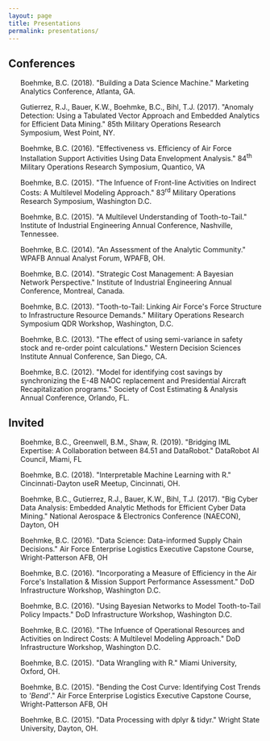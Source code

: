 ```yaml
---
layout: page
title: Presentations
permalink: presentations/
---
```



<h2>Conferences</h2>
<ul>
<p>
Boehmke, B.C. (2018). "Building a Data Science Machine." Marketing Analytics Conference, Atlanta, GA.
</p>
<p>
Gutierrez, R.J., Bauer, K.W., Boehmke, B.C., Bihl, T.J. (2017). "Anomaly Detection: Using a Tabulated Vector Approach and Embedded Analytics for Efficient Data Mining." 85th Military Operations Research Symposium, West Point, NY. &nbsp; <a href="https://www.dropbox.com/s/9hfsztt89rnfe04/Gutierrez%20MORS%20Slides%20-%20VBA%20%281%29.PPTM?dl=1" style="color:black;"><i class="fa fa-external-link-square" aria-hidden="true" style="font-size:1em"></i></a>
</p>
<p>
Boehmke, B.C. (2016). "Effectiveness vs. Efficiency of Air Force Installation Support Activities Using Data Envelopment Analysis." 84<sup>th</sup> Military Operations Research Symposium, Quantico, VA &nbsp; <a href="https://www.dropbox.com/s/3dlwmgvxmxe1ndg/Workshop_Presentation.pdf?dl=0" style="color:black;"><i class="fa fa-external-link-square" aria-hidden="true" style="font-size:1em"></i></a>
</p>
<p>
Boehmke, B.C. (2015). "The Infuence of Front-line Activities on Indirect Costs: A Multilevel Modeling Approach." 83<sup>rd</sup> Military Operations Research Symposium, Washington D.C. &nbsp; <a href="https://www.dropbox.com/s/mkz8yn3qlni12ht/MORS_Presentation.pdf?dl=0" style="color:black;"><i class="fa fa-external-link-square" aria-hidden="true" style="font-size:1em"></i></a>
</p>
<p>
Boehmke, B.C. (2015). "A Multilevel Understanding of Tooth-to-Tail." Institute of Industrial Engineering Annual Conference, Nashville, Tennessee. &nbsp; <a href="https://www.dropbox.com/s/l7h76n61cobudf0/Multilevel.pdf?dl=0" style="color:black;"><i class="fa fa-external-link-square" aria-hidden="true" style="font-size:1em"></i></a>
</p>
<p>
Boehmke, B.C. (2014). "An Assessment of the Analytic Community." WPAFB Annual Analyst Forum, WPAFB, OH.
</p>
<p>
Boehmke, B.C. (2014). "Strategic Cost Management: A Bayesian Network Perspective." Institute of Industrial Engineering Annual Conference, Montreal, Canada.
</p>
<p>
Boehmke, B.C. (2013). "Tooth-to-Tail: Linking Air Force's Force Structure to Infrastructure Resource Demands." Military Operations Research Symposium QDR Workshop, Washington, D.C.
</p>
<p>
Boehmke, B.C. (2013). "The effect of using semi-variance in safety stock and re-order point calculations." Western Decision Sciences Institute Annual Conference, San Diego, CA.
</p>
<p>
Boehmke, B.C. (2012). "Model for identifying cost savings by synchronizing the E-4B NAOC replacement and Presidential Aircraft Recapitalization programs." Society of Cost Estimating & Analysis Annual Conference, Orlando, FL.
</p>
</ul>

<h2>Invited</h2>
<ul>
 <p>
Boehmke, B.C., Greenwell, B.M., Shaw, R. (2019). "Bridging IML Expertise: A Collaboration between 84.51 and DataRobot." DataRobot AI Council, Miami, FL 
</p>
<p>
Boehmke, B.C. (2018). "Interpretable Machine Learning with R." Cincinnati-Dayton useR Meetup, Cincinnati, OH. &nbsp; <a href="https://github.com/bradleyboehmke/CinDay-RUG-IML-2018" style="color:black;"><i class="fa fa-external-link-square" aria-hidden="true" style="font-size:1em"></i></a> 
</p>
<p>
Boehmke, B.C., Gutierrez, R.J., Bauer, K.W., Bihl, T.J. (2017). "Big Cyber Data Analysis: Embedded Analytic Methods for Efficient Cyber Data Mining." National Aerospace & Electronics Conference (NAECON), Dayton, OH 
</p>
<p>
Boehmke, B.C. (2016). "Data Science: Data-informed Supply Chain Decisions." Air Force Enterprise Logistics Executive Capstone Course, Wright-Patterson AFB, OH &nbsp; <a href="https://github.com/bradleyboehmke/AFIT-Executive-Capstone-2016-Presentation" style="color:black;"><i class="fa fa-external-link-square" aria-hidden="true" style="font-size:1em"></i></a>
</p>
<p>
Boehmke, B.C. (2016). "Incorporating a Measure of Efficiency in the Air Force's Installation & Mission Support Performance Assessment." DoD Infrastructure Workshop, Washington D.C. &nbsp; <a href="https://www.researchgate.net/publication/293683620_Effectiveness_vs_Efficiency_Measuring_US_Air_Force_Installation_Support_Activities_via_Data_Envelopment_Analysis" style="color:black;"><i class="fa fa-external-link-square" aria-hidden="true" style="font-size:1em"></i></a>
</p>
<p>
Boehmke, B.C. (2016). "Using Bayesian Networks to Model Tooth-to-Tail Policy Impacts." DoD Infrastructure Workshop, Washington D.C. &nbsp; <a href="https://www.researchgate.net/publication/301293479_Bayesian_network_Presentation" style="color:black;"><i class="fa fa-external-link-square" aria-hidden="true" style="font-size:1em"></i></a>
</p>
<p>
Boehmke, B.C. (2016). "The Infuence of Operational Resources and Activities on Indirect Costs: A Multilevel Modeling Approach." DoD Infrastructure Workshop, Washington D.C. &nbsp; <a href="https://www.researchgate.net/publication/295678024_The_influence_of_operational_resources_and_activities_on_indirect_personnel_costs_A_multilevel_modeling_approach#share" style="color:black;"><i class="fa fa-external-link-square" aria-hidden="true" style="font-size:1em"></i></a>
</p>
<p>
Boehmke, B.C. (2015). "Data Wrangling with R." Miami University, Oxford, OH. &nbsp; <a href="http://bradleyboehmke.github.io//2015/10/data-wrangling-presentation.html" style="color:black;"><i class="fa fa-external-link-square" aria-hidden="true" style="font-size:1em"></i></a>
</p>
<p>
Boehmke, B.C. (2015). "Bending the Cost Curve: Identifying Cost Trends to <em>'Bend'</em>." Air Force Enterprise Logistics Executive Capstone Course, Wright-Patterson AFB, OH &nbsp; <a href="https://www.dropbox.com/s/hy5pbwxoff4pyse/BTCC.pdf?dl=0" style="color:black;"><i class="fa fa-external-link-square" aria-hidden="true" style="font-size:1em"></i></a>
</p>
<p>
Boehmke, B.C. (2015). "Data Processing with dplyr & tidyr." Wright State University, Dayton, OH. &nbsp; <a href="http://bradleyboehmke.github.io//2015/09/data-processing-with-dplyr-tidyr.html" style="color:black;"><i class="fa fa-external-link-square" aria-hidden="true" style="font-size:1em"></i></a>
</p>
</ul>
